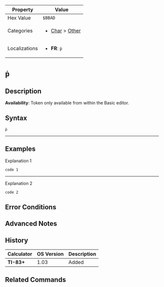 | Property      | Value |
|---------------|-------|
| Hex Value     | `$BBAD`|
| Categories    | <ul><li>[Char](<../categories/Char.md>) > [Other](<../categories/Char.md#Other>)</li></ul> |
| Localizations | <ul><li><b>FR</b>: `ṗ`</li></ul> |

# `ṗ`

## Description



<b>Availability</b>: Token only available from within the Basic editor.

## Syntax
`ṗ`

<hr>

## Examples

Explanation 1
```ti-basic
code 1
```
---
Explanation 2
```ti-basic
code 2
```

## Error Conditions


## Advanced Notes


## History
| Calculator | OS Version | Description |
|------------|------------|-------------|
| <b>TI-83+</b> | 1.03 | Added

## Related Commands

    